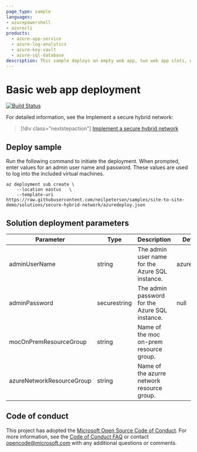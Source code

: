 ```yaml
---
page_type: sample
languages:
- azurepowershell
- azurecli
products:
  - azure-app-service
  - azure-log-analytics
  - azure-key-vault
  - azure-sql-database
description: This sample deploys an empty web app, two web app slots, web app metric alerts, and autoscale rules. A SQL database is also deployed, the connection string stored in Azure Key Vault, and configured on the web application. 
---
```


# Basic web app deployment

[![Build Status](https://nepeters-devops.visualstudio.com/arm-template-validation-pipelines/_apis/build/status/basic-web-app?branchName=master)](https://nepeters-devops.visualstudio.com/arm-template-validation-pipelines/_build/latest?definitionId=131&branchName=master)

For detailed information, see the Implement a secure hybrid network:

> [!div class="nextstepaction"]
> [Implement a secure hybrid network](https://docs.microsoft.com/azure/architecture/reference-architectures/dmz/secure-vnet-dmz)

## Deploy sample

Run the following command to initiate the deployment. When prompted, enter values for an admin user name and password. These values are used to log into the included virtual machines.

```azurecli-interactive
az deployment sub create \
    --location eastus   \
    --template-uri https://raw.githubusercontent.com/neilpeterson/samples/site-to-site-demo/solutions/secure-hybrid-network/azuredeploy.json
```

## Solution deployment parameters

| Parameter | Type | Description | Default |
|---|---|---|--|
| adminUserName | string | The admin user name for the Azure SQL instance. | azureadmin |
| adminPassword | securestring | The admin password for the Azure SQL instance. | null |
| mocOnPremResourceGroup | string | Name of the moc on-prem resource group. | |
| azureNetworkResourceGroup | string | Name of the azurre network resource group. | |

## Code of conduct

This project has adopted the [Microsoft Open Source Code of Conduct](https://opensource.microsoft.com/codeofconduct/). For more information, see the [Code of Conduct FAQ](https://opensource.microsoft.com/codeofconduct/faq/) or contact [opencode@microsoft.com](mailto:opencode@microsoft.com) with any additional questions or comments.
